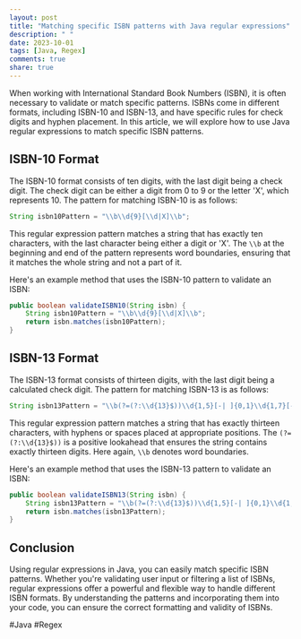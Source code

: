 ```yaml
---
layout: post
title: "Matching specific ISBN patterns with Java regular expressions"
description: " "
date: 2023-10-01
tags: [Java, Regex]
comments: true
share: true
---
```


When working with International Standard Book Numbers (ISBN), it is often necessary to validate or match specific patterns. ISBNs come in different formats, including ISBN-10 and ISBN-13, and have specific rules for check digits and hyphen placement. In this article, we will explore how to use Java regular expressions to match specific ISBN patterns.

## ISBN-10 Format
The ISBN-10 format consists of ten digits, with the last digit being a check digit. The check digit can be either a digit from 0 to 9 or the letter 'X', which represents 10. The pattern for matching ISBN-10 is as follows:

```java
String isbn10Pattern = "\\b\\d{9}[\\d|X]\\b";
```

This regular expression pattern matches a string that has exactly ten characters, with the last character being either a digit or 'X'. The `\\b` at the beginning and end of the pattern represents word boundaries, ensuring that it matches the whole string and not a part of it.

Here's an example method that uses the ISBN-10 pattern to validate an ISBN:

```java
public boolean validateISBN10(String isbn) {
    String isbn10Pattern = "\\b\\d{9}[\\d|X]\\b";
    return isbn.matches(isbn10Pattern);
}
```

## ISBN-13 Format
The ISBN-13 format consists of thirteen digits, with the last digit being a calculated check digit. The pattern for matching ISBN-13 is as follows:

```java
String isbn13Pattern = "\\b(?=(?:\\d{13}$))\\d{1,5}[-| ]{0,1}\\d{1,7}[-| ]{0,1}\\d{1,6}[-| ]{0,1}[\\d|X]\\b";
```

This regular expression pattern matches a string that has exactly thirteen characters, with hyphens or spaces placed at appropriate positions. The `(?=(?:\\d{13}$))` is a positive lookahead that ensures the string contains exactly thirteen digits. Here again, `\\b` denotes word boundaries.

Here's an example method that uses the ISBN-13 pattern to validate an ISBN:

```java
public boolean validateISBN13(String isbn) {
    String isbn13Pattern = "\\b(?=(?:\\d{13}$))\\d{1,5}[-| ]{0,1}\\d{1,7}[-| ]{0,1}\\d{1,6}[-| ]{0,1}[\\d|X]\\b";
    return isbn.matches(isbn13Pattern);
}
```

## Conclusion
Using regular expressions in Java, you can easily match specific ISBN patterns. Whether you're validating user input or filtering a list of ISBNs, regular expressions offer a powerful and flexible way to handle different ISBN formats. By understanding the patterns and incorporating them into your code, you can ensure the correct formatting and validity of ISBNs.

#Java #Regex